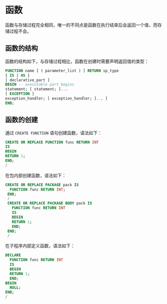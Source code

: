 # 函数 

函数与存储过程完全相同，唯一的不同点是函数在执行结束后会返回一个值，而存储过程不会。

## 函数的结构 

函数的结构如下，与存储过程相比，函数在创建时需要声明返回值的类型：

```sql
FUNCTION name [ ( parameter_list ) ] RETURN sp_type
{ IS | AS }
[ declarative_part ]
BEGIN -- executable part begins
statement; [ statement; ]...
[ EXCEPTION ]
exception_handler; [ exception_handler; ]... ]
END;
```

## 函数的创建 

通过 `CREATE FUNCTION` 语句创建函数，语法如下：

```sql
CREATE OR REPLACE FUNCTION func RETURN INT
IS
BEGIN
RETURN 1;
END;
/
```

在包内部创建函数，语法如下：

```sql
CREATE OR REPLACE PACKAGE pack IS
  FUNCTION func RETURN INT;
 END;
 /
 CREATE OR REPLACE PACKAGE BODY pack IS
   FUNCTION func RETURN INT
   IS
   BEGIN
   RETURN 1;
   END;
 END;
 /
```

在子程序内部定义函数，语法如下：

```sql
DECLARE
  FUNCTION func RETURN INT
  IS
  BEGIN
  RETURN 1;
  END;
BEGIN
  NULL;
END;
/
```


